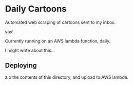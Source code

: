 # Daily Cartoons

Automated web scraping of cartoons sent to my inbox.

yay!

Currently running on an AWS lambda function, daily.

I might write about this...


## Deploying

zip the contents of this directory, and upload to AWS lambda.

<!-- US East (N. Virginia) -->
